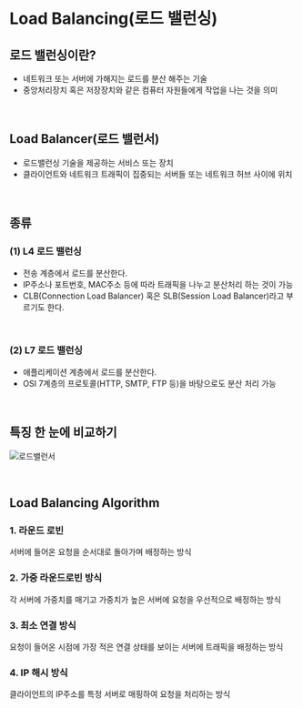 # Load Balancing(로드 밸런싱)
## 로드 밸런싱이란?
- 네트워크 또는 서버에 가해지는 로드를 분산 해주는 기술
- 중앙처리장치 혹은 저장장치와 같은 컴퓨터 자원들에게 작업을 나는 것을 의미 

<br>

## Load Balancer(로드 밸런서)
- 로드밸런싱 기술을 제공하는 서비스 또는 장치
- 클라이언트와 네트워크 트래픽이 집중되는 서버들 또는 네트워크 허브 사이에 위치

<br>

## 종류
### **(1) L4 로드 밸런싱**
- 전송 계층에서 로드를 분산한다.
- IP주소나 포트번호, MAC주소 등에 따라 트래픽을 나누고 분산처리 하는 것이 가능 
- CLB(Connection Load Balancer) 혹은 SLB(Session Load Balancer)라고 부르기도 한다.

<br>

### **(2) L7 로드 밸런싱**
- 애플리케이션 계층에서 로드를 분산한다. 
- OSI 7계층의 프로토콜(HTTP, SMTP, FTP 등)을 바탕으로도 분산 처리 가능 

<br>

## **특징 한 눈에 비교하기**
![로드밸런서](https://user-images.githubusercontent.com/63101648/125739575-c334b8c0-ddfb-497c-97cd-165a07f14098.png)


<br>

## Load Balancing Algorithm
### **1. 라운드 로빈**
서버에 들어온 요청을 순서대로 돌아가며 배정하는 방식

### **2. 가중 라운드로빈 방식**
각 서버에 가중치를 매기고 가중치가 높은 서버에 요청을 우선적으로 배정하는 방식

### **3. 최소 연결 방식**
요청이 들어온 시점에 가장 적은 연결 상태를 보이는 서버에 트래픽을 배정하는 방식

### **4. IP 해시 방식**
클라이언트의 IP주소를 특정 서버로 매핑하여 요청을 처리하는 방식 